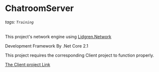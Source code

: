 # ChatroomServer

###### tags: `Training`

This project's network engine using [Lidgren.Network](https://github.com/lidgren/lidgren-network-gen3)

Development Framework By .Net Core 2.1

This project requires the corresponding Client project to function properly.

[The Client project Link](https://github.com/flyxiang1206/ChatroomClient)
